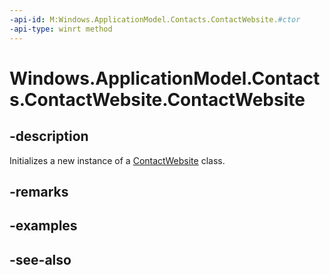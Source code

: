 ----api-id: M:Windows.ApplicationModel.Contacts.ContactWebsite.#ctor
-api-type: winrt method
---<!-- Method syntaxpublic ContactWebsite()--># Windows.ApplicationModel.Contacts.ContactWebsite.ContactWebsite## -descriptionInitializes a new instance of a [ContactWebsite](contactwebsite.md) class.## -remarks## -examples## -see-also